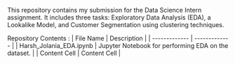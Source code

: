 This repository contains my submission for the Data Science Intern assignment. It includes three tasks: Exploratory Data Analysis (EDA), a Lookalike Model, and Customer Segmentation using clustering techniques.

Repository Contents : 
| File Name  | Description |
| ------------- | ------------- |
| Harsh_Jolania_EDA.ipynb  | Jupyter Notebook for performing EDA on the dataset.  |
| Content Cell  | Content Cell  |

